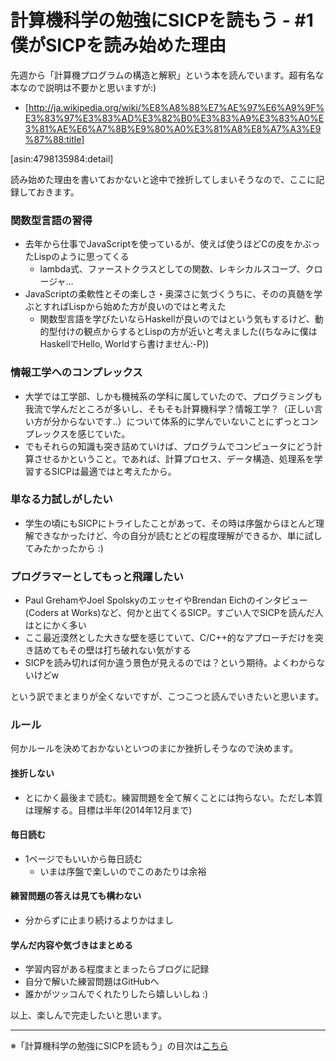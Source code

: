 計算機科学の勉強にSICPを読もう - #1 僕がSICPを読み始めた理由
================================

先週から「計算機プログラムの構造と解釈」という本を読んでいます。超有名な本なので説明は不要かと思いますが:)

* [http://ja.wikipedia.org/wiki/%E8%A8%88%E7%AE%97%E6%A9%9F%E3%83%97%E3%83%AD%E3%82%B0%E3%83%A9%E3%83%A0%E3%81%AE%E6%A7%8B%E9%80%A0%E3%81%A8%E8%A7%A3%E9%87%88:title]

[asin:4798135984:detail]

読み始めた理由を書いておかないと途中で挫折してしまいそうなので、ここに記録しておきます。


### 関数型言語の習得

* 去年から仕事でJavaScriptを使っているが、使えば使うほどCの皮をかぶったLispのように思ってくる
     * lambda式、ファーストクラスとしての関数、レキシカルスコープ、クロージャ…
* JavaScriptの柔軟性とその楽しさ・奥深さに気づくうちに、そのの真髄を学ぶとすればLispから始めた方が良いのではと考えた
    * 関数型言語を学びたいならHaskellが良いのではという気もするけど、動的型付けの観点からするとLispの方が近いと考えました((ちなみに僕はHaskellでHello, Worldすら書けません:-P))

### 情報工学へのコンプレックス

* 大学では工学部、しかも機械系の学科に属していたので、プログラミングも我流で学んだところが多いし、そもそも計算機科学？情報工学？（正しい言い方が分からないです..）について体系的に学んでいないことにずっとコンプレックスを感じていた。
* でもそれらの知識も突き詰めていけば、プログラムでコンピュータにどう計算させるかということ。であれば、計算プロセス、データ構造、処理系を学習するSICPは最適ではと考えたから。

### 単なる力試しがしたい

* 学生の頃にもSICPにトライしたことがあって、その時は序盤からほとんど理解できなかったけど、今の自分が読むとどの程度理解ができるか、単に試してみたかったから :)

### プログラマーとしてもっと飛躍したい

* Paul GrehamやJoel SpolskyのエッセイやBrendan Eichのインタビュー(Coders at Works)など、何かと出てくるSICP。すごい人でSICPを読んだ人はとにかく多い
* ここ最近漠然とした大きな壁を感じていて、C/C++的なアプローチだけを突き詰めてもその壁は打ち破れない気がする
* SICPを読み切れば何か違う景色が見えるのでは？という期待。よくわからないけどw

という訳でまとまりが全くないですが、こつこつと読んでいきたいと思います。


### ルール

何かルールを決めておかないといつのまにか挫折しそうなので決めます。

#### 挫折しない

* とにかく最後まで読む。練習問題を全て解くことには拘らない。ただし本質は理解する。目標は半年(2014年12月まで)

#### 毎日読む

* 1ページでもいいから毎日読む
     * いまは序盤で楽しいのでこのあたりは余裕

#### 練習問題の答えは見ても構わない

* 分からずに止まり続けるよりかはまし

#### 学んだ内容や気づきはまとめる

* 学習内容がある程度まとまったらブログに記録
* 自分で解いた練習問題はGitHubへ
* 誰かがツッコんでくれたりしたら嬉しいしね :)


以上、楽しんで完走したいと思います。


--------------------------------

※「計算機科学の勉強にSICPを読もう」の目次は[こちら](./index.md)

